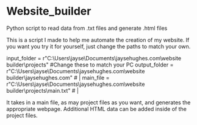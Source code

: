 # Website_builder
Python script to read data from .txt files and generate .html files

This is a script I made to help me automate the creation of my website.
If you want you try it for yourself, just change the paths to match your own.

input_folder = r"C:\Users\jayse\Documents\jaysehughes.com\website builder\projects"                #Change these to match your PC
output_folder = r"C:\Users\jayse\Documents\jaysehughes.com\website builder\jaysehughes.com"        #              |
main_file = r"C:\Users\jayse\Documents\jaysehughes.com\website builder\projects\main.txt"          #              |

It takes in a main file, as may project files as you want, and generates the appropriate webpage.
Additional HTML data can be added inside of the project files.
